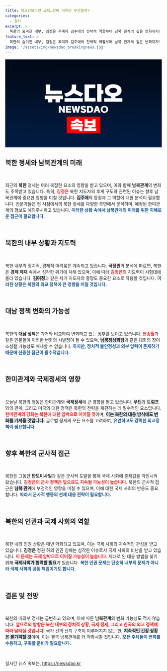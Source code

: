 ```yaml
---
title: 외교안보라인 교체…진짜 이유는 무엇일까?
categories:
  - 정치
excerpt: >
  북한의 숨겨진 내부, 김정은 후계자 김주애의 전략적 역할부터 남북 관계의 깊은 변화까지! 전문가들이 전하는 긴급 분석, 클릭해보세요!
feature_text: >
  북한의 숨겨진 내부, 김정은 후계자 김주애의 전략적 역할부터 남북 관계의 깊은 변화까지! 전문가들이 전하는 긴급 분석, 클릭해보세요!
image: '/assets/img/newsdao_breakingnews.jpg'
---
```


<p><img src="/assets/img/newsdao_breakingnews.jpg" alt="koreaapp 속보" /></p>

<h2 data-ke-size="size26">북한 정세와 남북관계의 미래</h2>

<p data-ke-size="size16">&nbsp;</p>

<p data-ke-size="size16">최근의 <b>북한</b> 정세는 여러 복잡한 요소의 영향을 받고 있으며, 이와 함께 <b>남북관계</b>의 변화도 주목받고 있습니다. 특히, <b><span style="color: #ee2323;">김정은</span></b> 북한 지도자의 후계 구도와 관련된 이슈는 향후 남북관계에 중요한 영향을 미칠 것입니다. <b><span style="background-color: #21538527;">김주애</span></b>의 등장과 그 역할에 대한 분석이 필요합니다. 전문가들은 현 시점에서의 북한 정세를 다양한 측면에서 분석하며, 예정된 한미관계의 행보도 예의주시하고 있습니다. <b><span style="color: #1a5490;">이러한 상황 속에서 남북관계의 미래를 위한 지혜로운 접근이 필요합니다.</span></b></p>

<p data-ke-size="size16">&nbsp;</p>

<h2 data-ke-size="size26">북한의 내부 상황과 지도력</h2>

<p data-ke-size="size16">&nbsp;</p>

<p data-ke-size="size16">북한 내부의 정치적, 경제적 어려움은 계속되고 있습니다. <b>국정원</b>의 분석에 따르면, 북한은 <b>경제 제재</b> 속에서 심각한 위기에 처해 있으며, 이에 따라 <b><span style="color: #ee2323;">김정은</span></b>의 지도력이 시험대에 올라 있습니다. <b><span style="background-color: #21538527;">김여정</span></b>과 같은 차기 지도자의 흥망도 중요한 요소로 작용할 것입니다.  <b><span style="color: #1a5490;">이러한 상황은 북한의 외교 정책에 큰 영향을 미칠 것입니다.</span></b></p>

<p data-ke-size="size16">&nbsp;</p>

<h2 data-ke-size="size26">대남 정책 변화의 가능성</h2>

<p data-ke-size="size16">&nbsp;</p>

<p data-ke-size="size16">북한의 <b>대남 정책</b>은 과거와 비교하여 변화하고 있는 징후를 보이고 있습니다. <b><span style="color: #ee2323;">현송월</span></b>과 같은 인물들이 이러한 변화의 시발점이 될 수 있으며, <b><span style="background-color: #21538527;">남북정상회담</span></b>과 같은 대화의 장이 조성될 가능성도 배제할 수 없습니다. <b><span style="color: #1a5490;">하지만, 정치적 불안정성과 외부 압력이 존재하기 때문에 신중한 접근이 필수적입니다.</span></b></p>

<p data-ke-size="size16">&nbsp;</p>

<h2 data-ke-size="size26">한미관계와 국제정세의 영향</h2>

<p data-ke-size="size16">&nbsp;</p>

<p data-ke-size="size16">오늘날 북한의 행동은 한미관계와 <b>국제정세</b>에 큰 영향을 받고 있습니다. <b>푸틴</b>과 <b>트럼프</b>와의 관계, 그리고 미국의 대한 정책은 북한의 전략을 재편하는 데 필수적인 요소입니다. <b><span style="color: #ee2323;">한미관계의 강화는 북한에 대한 압박으로 이어질 것</span></b>이며, <b><span style="background-color: #21538527;">이는 북한의 대응 방식에도 변화를 가져올 것입니다.</span></b> 글로벌 정세의 모든 요소를 고려하여, <b><span style="color: #1a5490;">유연하고도 강력한 외교정책이 필요합니다.</span></b></p>

<p data-ke-size="size16">&nbsp;</p>

<h2 data-ke-size="size26">향후 북한의 군사적 접근</h2>

<p data-ke-size="size16">&nbsp;</p>

<p data-ke-size="size16">북한은 그동안 <b>탄도미사일</b>과 같은 군사적 도발을 통해 국제 사회에 존재감을 각인시켜 왔습니다. <b><span style="color: #ee2323;">김정은의 군사 정책은 앞으로도 지속될 가능성이 높습니다.</span></b> 북한의 군사적 접근은 <b><span style="background-color: #21538527;">남북 관계</span></b>에 부정적인 영향을 미칠 수 있으며, 이에 대한 국제 사회의 반응도 중요합니다. <b><span style="color: #1a5490;">따라서 군사적 행동의 선제 대응 전략이 필요합니다.</span></b></p>

<p data-ke-size="size16">&nbsp;</p>

<h2 data-ke-size="size26">북한의 인권과 국제 사회의 역할</h2>

<p data-ke-size="size16">&nbsp;</p>

<p data-ke-size="size16">북한 내의 인권 상황은 매년 악화되고 있으며, 이는 국제 사회의 지속적인 관심을 받고 있습니다. <b>김정은</b> 정권 하의 인권 침해는 심각한 이슈로서 국제 사회의 비난을 받고 있습니다. <b><span style="color: #ee2323;">이 문제는 국제 압박으로 이어질 가능성이 높습니다.</span></b> 제대로 된 대응 방법을 찾기 위해 <b><span style="background-color: #21538527;">국제사회가 협력할 필요</span></b>가 있습니다. <b><span style="color: #1a5490;">북한 인권 문제는 단순히 내부의 문제가 아니라 국제 사회의 공동 책임이기도 합니다.</span></b></p>

<p data-ke-size="size16">&nbsp;</p>

<h2 data-ke-size="size26">결론 및 전망</h2>

<p data-ke-size="size16">&nbsp;</p>

<p data-ke-size="size16">북한의 내외부 정세는 급변하고 있으며, 이에 따른 <b>남북관계</b>의 변화 가능성도 적지 않습니다. <b><span style="color: #ee2323;">앞으로의 방향은 북한 내부의 정치적 상황, 국제 정세, 그리고 한국의 외교 정책에 따라 달라질 것입니다.</span></b> 국가 간의 신뢰 구축이 이루어지지 않는 한, <b><span style="background-color: #21538527;">지속적인 긴장 상황은 불가피할 것</span></b>이며, 이는 결국 남북관계를 더 악화시킬 것입니다. <b><span style="color: #1a5490;">모든 주체들이 변화를 수용하고, 구축할 준비가 필요합니다.</span></b></p>

<p data-ke-size="size16">&nbsp;</p>
실시간 뉴스 속보는, <a href="https://newsdao.kr" rel="dofollow">https://newsdao.kr</a>


